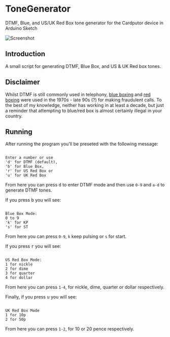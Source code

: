 # ToneGenerator
DTMF, Blue, and US/UK Red Box tone generator for the Cardputor device in Arduino Sketch

![Screenshot](https://github.com/James-P-D/ToneGenerator/blob/main/screenshot.gif)

## Introduction

A small script for generating DTMF, Blue Box, and US & UK Red box tones.

## Disclaimer

Whilst DTMF is still commonly used in telephony, [blue boxing](https://en.wikipedia.org/wiki/Blue_box) and [red boxing](https://en.wikipedia.org/wiki/Red_box_(phreaking)) were used in the 1970s - late 90s (?) for making fraudulent calls. To the best of my knowledge, neither has working in at least a decade, but just a reminder that attempting to blue/red box is almost certainly illegal in your country.

## Running

After running the program you'll be preseted with the following message:

<code>
Enter a number or use
'd' for DTMF (default),
'b' for Blue Box,
'r' for US Red Box or
'u' for UK Red Box
</code>

From here you can press <kbd>d</kbd> to enter DTMF mode and then use `0-9` and `a-d` to generate DTMF tones.

If you press <kbd>b</kbd> you will see:

<code>
Blue Box Mode:
0 to 9
'k' for KP
's' for ST
</code>

From here you can press `0-9`, `k` keep pulsing or `s` for start.

If you press <kbd>r</kbd> you will see:

<code>
US Red Box Mode:
1 for nickle
2 for dime
3 for quarter
4 for dollar
</code>

From here you can press `1-4`, for nickle, dime, quarter or dollar respectively.

Finally, if you press <kbd>u</kbd> you will see:

<code>
UK Red Box Mode
1 for 10p
2 for 50p
</code>

From here you can press `1-2`, for 10 or 20 pence respectively.
